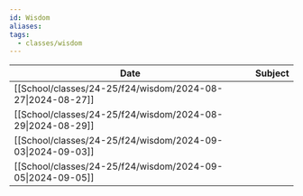 ```yaml
---
id: Wisdom
aliases: 
tags:
  - classes/wisdom
---
```



| Date                                                | Subject |
| --------------------------------------------------- | ------- |
| [[School/classes/24-25/f24/wisdom/2024-08-27\|2024-08-27]] |         |
| [[School/classes/24-25/f24/wisdom/2024-08-29\|2024-08-29]] |         |
| [[School/classes/24-25/f24/wisdom/2024-09-03\|2024-09-03]] |         |
| [[School/classes/24-25/f24/wisdom/2024-09-05\|2024-09-05]] |         |
